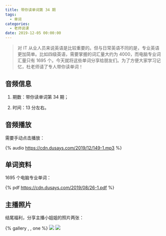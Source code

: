 ```yaml
---
title: 带你读单词第 34 期
tags:
  - 单词
categories:
  - 老师说课
date: 2019-12-05 00:00:00
---
```


> 对 IT 从业人员来说英语是比较重要的。但与日常英语不同的是，专业英语更加简单。比如四级英语，需要掌握的词汇量大约为 4000，而电脑专业词汇量只有 1695 个。今天就将这些单词分享给朋友们。为了方便大家学习记忆，杜老师请了专人带你读单词！

<!-- more -->

## 音频信息

1. 期数：带你读单词第 34 期；

2. 时间：13 分左右。

## 音频播放

需要手动点击播放：

{% audio https://cdn.dusays.com/2019/12/149-1.mp3 %}

## 单词资料

1695 个电脑专业单词：

{% pdf https://cdn.dusays.com/2019/08/26-1.pdf %}

## 主播照片

结尾福利，分享主播小姐姐的照片两张：

{% gallery , , one %}
![](https://cdn.dusays.com/2019/12/149-1.jpg)
![](https://cdn.dusays.com/2019/12/149-2.jpg)